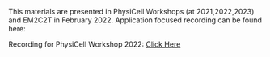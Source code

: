 This materials are presented in PhysiCell Workshops (at 2021,2022,2023) and EM2C2T in February 2022.
Application focused recording can be found here:

Recording for PhysiCell Workshop 2022: [Click Here](https://www.youtube.com/watch?v=oTMmLz6kTF0)
